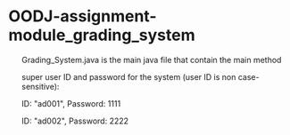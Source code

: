 # OODJ-assignment-module_grading_system
<ul> Grading_System.java is the main java file that contain the main method </ul>

<ul> super user ID and password for the system (user ID is non case-sensitive): </ul>
<ul> ID: "ad001", Password: 1111 </ul>
<ul> ID: "ad002", Password: 2222 </ul>
